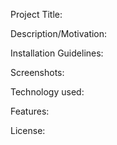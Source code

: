 Project Title: 


Description/Motivation: 


Installation Guidelines: 


Screenshots: 


Technology used: 


Features: 


License: 
